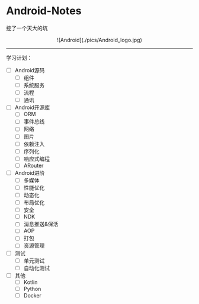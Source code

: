 # Android-Notes
挖了一个天大的坑

<div align=center> ![Android](./pics/Android_logo.jpg) </div>

---------------------------------

学习计划：

- [ ] Android源码
  - [ ] 组件
  - [ ] 系统服务
  - [ ] 流程
  - [ ] 通讯
- [ ] Android开源库
  - [ ] ORM
  - [ ] 事件总线
  - [ ] 网络
  - [ ] 图片
  - [ ] 依赖注入
  - [ ] 序列化
  - [ ] 响应式编程
  - [ ] ARouter
- [ ] Android进阶
  - [ ] 多媒体
  - [ ] 性能优化
  - [ ] 动态化
  - [ ] 布局优化
  - [ ] 安全
  - [ ] NDK
  - [ ] 消息推送&保活
  - [ ] AOP
  - [ ] 打包
  - [ ] 资源管理
- [ ] 测试
  - [ ] 单元测试
  - [ ] 自动化测试
- [ ] 其他
  - [ ] Kotlin
  - [ ] Python
  - [ ] Docker